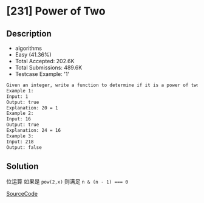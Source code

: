 # [231] Power of Two

## Description

* algorithms
* Easy (41.36%)
* Total Accepted:    202.6K
* Total Submissions: 489.6K
* Testcase Example:  '1'

```md
Given an integer, write a function to determine if it is a power of two.
Example 1:
Input: 1
Output: true
Explanation: 20 = 1
Example 2:
Input: 16
Output: true
Explanation: 24 = 16
Example 3:
Input: 218
Output: false

```

## Solution

位运算 如果是 `pow(2,x)` 则满足 `n & (n - 1) === 0`

[SourceCode](./solution.js)